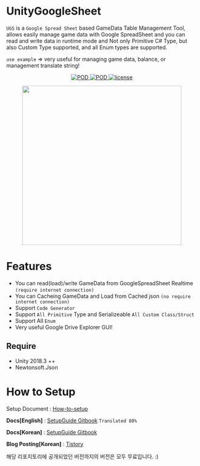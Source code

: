 
 
 
 
 
# UnityGoogleSheet 

`UGS` is a `Google Spread Sheet` based GameData Table Management Tool, allows easily manage game data with Google SpreadSheet and you can read and write data in runtime mode and Not only Primitive C# Type, but also Custom Type  supported, and all Enum types are supported. 

`use example` => very useful for managing game data, balance, or management translate string!
<p align="center">
    <a href="https://github.com/shlifedev/UnityGoogleSheet/release">
        <img src="https://img.shields.io/badge/release-v.0.1.2-green.svg"
             alt="POD">
    </a>
    <a href="https://github.com/shlifedev/UnityGoogleSheet/release">
        <img src="https://img.shields.io/badge/support-unity2018.3++-red.svg"
             alt="POD">
    </a>
    <a href="https://opensource.org/licenses/MIT">
        <img src="https://img.shields.io/badge/license-MIT-orange.svg"
             alt="license">
    </a> 
</p>

<p align="center"> <img src="https://i.imgur.com/PBgclRh.png" width=420px> </p>

 
 
 # Features
 - You can read(load)/write GameData from GoogleSpreadSheet Realtime `(require internet connection)`
 - You can Cacheing GameData and Load from Cached json  `(no require internet connection)`  
 - Support `Code Generator` 
 - Support `All Primitive` Type and Serializeable `All Custom Class/Struct`
 - Support All `Enum`
 - Very useful Google Drive Explorer GUI!

## Require
  - Unity 2018.3 ++
  - Newtonsoft.Json   
  
# How to Setup
 Setup Document : [How-to-setup](http://shlifedev.gitbook.io/)  
 
**Docs[English]** : [SetupGuide Gitbook](https://shlifedev.gitbook.io/unitygooglesheet/v/english/) `Translated 80%`

**Docs[Korean]** : [SetupGuide Gitbook](https://shlifedev.gitbook.io/unitygooglesheet/)  

**Blog Posting[Korean]** : [Tistory](https://shlifedev.tistory.com/33)    

 

해당 리포지토리에 공개되었던 버전까지의 버전은 모두 무료입니다. :) 
